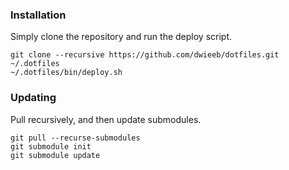 ### Installation

Simply clone the repository and run the deploy script.

    git clone --recursive https://github.com/dwieeb/dotfiles.git ~/.dotfiles
    ~/.dotfiles/bin/deploy.sh

### Updating

Pull recursively, and then update submodules.

    git pull --recurse-submodules
    git submodule init
    git submodule update
